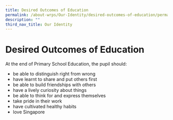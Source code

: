 ```yaml
---
title: Desired Outcomes of Education
permalink: /about-wrps/Our-Identity/desired-outcomes-of-education/permalink/
description: ""
third_nav_title: Our Identity
---
```

Desired Outcomes of Education
=============================

At the end of Primary School Education, the pupil should:

  

*   be able to distinguish right from wrong
*   have learnt to share and put others first
*   be able to build friendships with others
*   have a lively curiosity about things
*   be able to think for and express themselves
*   take pride in their work
*   have cultivated healthy habits
*   love Singapore